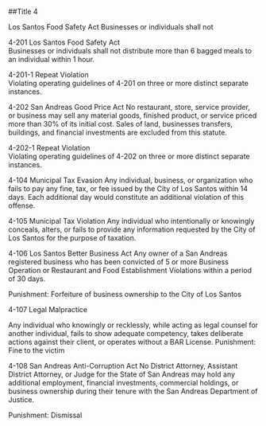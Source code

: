 
##Title 4

Los Santos Food Safety Act
Businesses or individuals shall not 



4-201	Los Santos Food Safety Act		
Businesses or individuals shall not distribute more than 6 bagged meals to an individual within 1 hour.

4-201-1	Repeat Violation		
Violating operating guidelines of 4-201 on three or more distinct separate instances.

4-202	San Andreas Good Price Act
No restaurant, store, service provider, or business may sell any material goods, finished product, or service priced more than 30% of its initial cost. Sales of land, businesses transfers, buildings, and financial investments are excluded from this statute.

4-202-1	Repeat Violation		
Violating operating guidelines of 4-202 on three or more distinct separate instances.

4-104 Municipal Tax Evasion
Any individual, business, or organization who fails to pay any fine, tax, or fee issued by the City of Los Santos within 14 days. Each additional day would constitute an additional violation of this offense.

4-105 Municipal Tax Violation
Any individual who intentionally or knowingly conceals, alters, or fails to provide any information requested by the City of Los Santos for the purpose of taxation.

4-106 Los Santos Better Business Act
Any owner of a San Andreas registered business who has been convicted of 5 or more Business Operation or Restaurant and Food Establishment Violations within a period of 30 days.

Punishment: Forfeiture of business ownership to the City of Los Santos

4-107 Legal Malpractice

Any individual who knowingly or recklessly, while acting as legal counsel for another individual, fails to show adequate competency, takes deliberate actions against their client, or operates without a BAR License.
Punishment: Fine to the victim

4-108 San Andreas Anti-Corruption Act
No District Attorney, Assistant District Attorney, or Judge for the State of San Andreas may hold any additional employment, financial investments, commercial holdings, or business ownership during their tenure with the San Andreas Department of Justice.

Punishment: Dismissal

